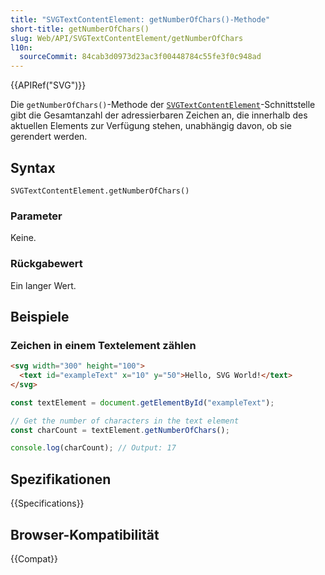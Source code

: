 ```yaml
---
title: "SVGTextContentElement: getNumberOfChars()-Methode"
short-title: getNumberOfChars()
slug: Web/API/SVGTextContentElement/getNumberOfChars
l10n:
  sourceCommit: 84cab3d0973d23ac3f00448784c55fe3f0c948ad
---
```


{{APIRef("SVG")}}

Die `getNumberOfChars()`-Methode der [`SVGTextContentElement`](/de/docs/Web/API/SVGTextContentElement)-Schnittstelle gibt die Gesamtanzahl der adressierbaren Zeichen an, die innerhalb des aktuellen Elements zur Verfügung stehen, unabhängig davon, ob sie gerendert werden.

## Syntax

```js-nolint
SVGTextContentElement.getNumberOfChars()
```

### Parameter

Keine.

### Rückgabewert

Ein langer Wert.

## Beispiele

### Zeichen in einem Textelement zählen

```html
<svg width="300" height="100">
  <text id="exampleText" x="10" y="50">Hello, SVG World!</text>
</svg>
```

```js
const textElement = document.getElementById("exampleText");

// Get the number of characters in the text element
const charCount = textElement.getNumberOfChars();

console.log(charCount); // Output: 17
```

## Spezifikationen

{{Specifications}}

## Browser-Kompatibilität

{{Compat}}

